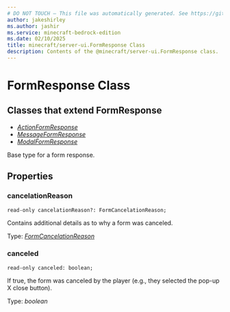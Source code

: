 ```yaml
---
# DO NOT TOUCH — This file was automatically generated. See https://github.com/mojang/minecraftapidocsgenerator to modify descriptions, examples, etc.
author: jakeshirley
ms.author: jashir
ms.service: minecraft-bedrock-edition
ms.date: 02/10/2025
title: minecraft/server-ui.FormResponse Class
description: Contents of the @minecraft/server-ui.FormResponse class.
---
```

# FormResponse Class

## Classes that extend FormResponse
- [*ActionFormResponse*](ActionFormResponse.md)
- [*MessageFormResponse*](MessageFormResponse.md)
- [*ModalFormResponse*](ModalFormResponse.md)

Base type for a form response.

## Properties

### **cancelationReason**
`read-only cancelationReason?: FormCancelationReason;`

Contains additional details as to why a form was canceled.

Type: [*FormCancelationReason*](FormCancelationReason.md)

### **canceled**
`read-only canceled: boolean;`

If true, the form was canceled by the player (e.g., they selected the pop-up X close button).

Type: *boolean*
